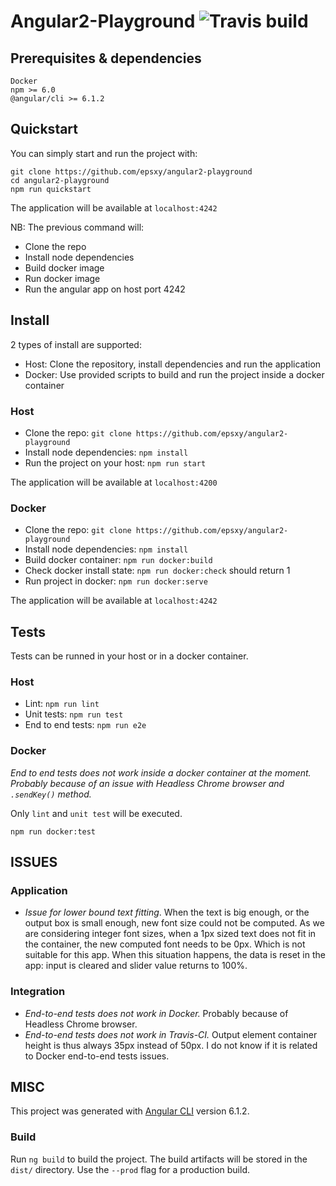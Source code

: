 # Angular2-Playground ![Travis build](https://api.travis-ci.com/epsxy/angular2-playground.svg?branch=master)

## Prerequisites & dependencies

```
Docker
npm >= 6.0
@angular/cli >= 6.1.2
```

## Quickstart

You can simply start and run the project with:

```
git clone https://github.com/epsxy/angular2-playground
cd angular2-playground
npm run quickstart
```

The application will be available at `localhost:4242`

NB: The previous command will:
- Clone the repo
- Install node dependencies
- Build docker image
- Run docker image
- Run the angular app on host port 4242

## Install

2 types of install are supported: 
- Host: Clone the repository, install dependencies and run the application
- Docker: Use provided scripts to build and run the project inside a docker container

### Host

- Clone the repo: `git clone https://github.com/epsxy/angular2-playground`
- Install node dependencies: `npm install`
- Run the project on your host: `npm run start`

The application will be available at `localhost:4200`

### Docker

- Clone the repo: `git clone https://github.com/epsxy/angular2-playground`
- Install node dependencies: `npm install`
- Build docker container: `npm run docker:build`
- Check docker install state: `npm run docker:check` should return 1
- Run project in docker: `npm run docker:serve`

The application will be available at `localhost:4242`

## Tests

Tests can be runned in your host or in a docker container.

### Host

- Lint: `npm run lint`
- Unit tests: `npm run test`
- End to end tests: `npm run e2e`

### Docker
*End to end tests does not work inside a docker container at the moment. Probably because of an issue with Headless Chrome browser and `.sendKey()` method.*

Only `lint` and `unit test` will be executed.

```
npm run docker:test
```

## ISSUES

### Application

- *Issue for lower bound text fitting*. When the text is big enough, or the output box is small enough, new font size could not be computed. As we are considering integer font sizes, when a 1px sized text does not fit in the container, the new computed font needs to be 0px. Which is not suitable for this app. When this situation happens, the data is reset in the app: input is cleared and slider value returns to 100%.

### Integration

- *End-to-end tests does not work in Docker.* Probably because of Headless Chrome browser.
- *End-to-end tests does not work in Travis-CI.* Output element container height is thus always 35px instead of 50px. I do not know if it is related to Docker end-to-end tests issues.

## MISC

This project was generated with [Angular CLI](https://github.com/angular/angular-cli) version 6.1.2.

### Build

Run `ng build` to build the project. The build artifacts will be stored in the `dist/` directory. Use the `--prod` flag for a production build.
